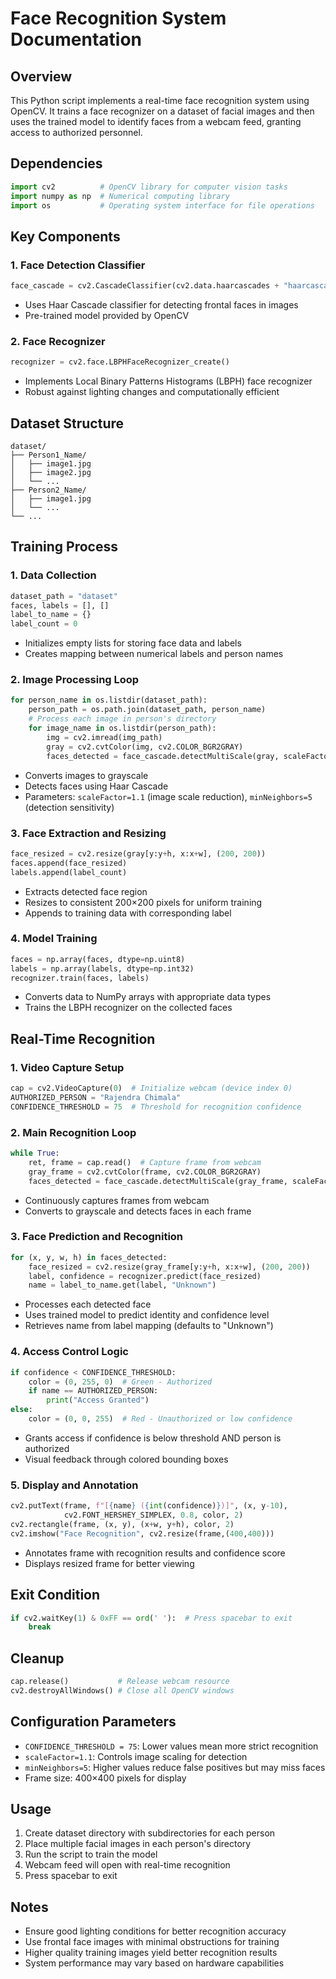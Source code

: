 # Face Recognition System Documentation

## Overview
This Python script implements a real-time face recognition system using OpenCV. It trains a face recognizer on a dataset of facial images and then uses the trained model to identify faces from a webcam feed, granting access to authorized personnel.

## Dependencies
```python
import cv2          # OpenCV library for computer vision tasks
import numpy as np  # Numerical computing library
import os           # Operating system interface for file operations
```

## Key Components

### 1. Face Detection Classifier
```python
face_cascade = cv2.CascadeClassifier(cv2.data.haarcascades + "haarcascade_frontalface_default.xml")
```
- Uses Haar Cascade classifier for detecting frontal faces in images
- Pre-trained model provided by OpenCV

### 2. Face Recognizer
```python
recognizer = cv2.face.LBPHFaceRecognizer_create()
```
- Implements Local Binary Patterns Histograms (LBPH) face recognizer
- Robust against lighting changes and computationally efficient

## Dataset Structure
```
dataset/
├── Person1_Name/
│   ├── image1.jpg
│   ├── image2.jpg
│   └── ...
├── Person2_Name/
│   ├── image1.jpg
│   └── ...
└── ...
```

## Training Process

### 1. Data Collection
```python
dataset_path = "dataset"
faces, labels = [], []
label_to_name = {}
label_count = 0
```
- Initializes empty lists for storing face data and labels
- Creates mapping between numerical labels and person names

### 2. Image Processing Loop
```python
for person_name in os.listdir(dataset_path):
    person_path = os.path.join(dataset_path, person_name)
    # Process each image in person's directory
    for image_name in os.listdir(person_path):
        img = cv2.imread(img_path)
        gray = cv2.cvtColor(img, cv2.COLOR_BGR2GRAY)
        faces_detected = face_cascade.detectMultiScale(gray, scaleFactor=1.1, minNeighbors=5)
```
- Converts images to grayscale
- Detects faces using Haar Cascade
- Parameters: `scaleFactor=1.1` (image scale reduction), `minNeighbors=5` (detection sensitivity)

### 3. Face Extraction and Resizing
```python
face_resized = cv2.resize(gray[y:y+h, x:x+w], (200, 200))
faces.append(face_resized)
labels.append(label_count)
```
- Extracts detected face region
- Resizes to consistent 200×200 pixels for uniform training
- Appends to training data with corresponding label

### 4. Model Training
```python
faces = np.array(faces, dtype=np.uint8)
labels = np.array(labels, dtype=np.int32)
recognizer.train(faces, labels)
```
- Converts data to NumPy arrays with appropriate data types
- Trains the LBPH recognizer on the collected faces

## Real-Time Recognition

### 1. Video Capture Setup
```python
cap = cv2.VideoCapture(0)  # Initialize webcam (device index 0)
AUTHORIZED_PERSON = "Rajendra Chimala"
CONFIDENCE_THRESHOLD = 75  # Threshold for recognition confidence
```

### 2. Main Recognition Loop
```python
while True:
    ret, frame = cap.read()  # Capture frame from webcam
    gray_frame = cv2.cvtColor(frame, cv2.COLOR_BGR2GRAY)
    faces_detected = face_cascade.detectMultiScale(gray_frame, scaleFactor=1.1, minNeighbors=5)
```
- Continuously captures frames from webcam
- Converts to grayscale and detects faces in each frame

### 3. Face Prediction and Recognition
```python
for (x, y, w, h) in faces_detected:
    face_resized = cv2.resize(gray_frame[y:y+h, x:x+w], (200, 200))
    label, confidence = recognizer.predict(face_resized)
    name = label_to_name.get(label, "Unknown")
```
- Processes each detected face
- Uses trained model to predict identity and confidence level
- Retrieves name from label mapping (defaults to "Unknown")

### 4. Access Control Logic
```python
if confidence < CONFIDENCE_THRESHOLD:
    color = (0, 255, 0)  # Green - Authorized
    if name == AUTHORIZED_PERSON:
        print("Access Granted")
else:
    color = (0, 0, 255)  # Red - Unauthorized or low confidence
```
- Grants access if confidence is below threshold AND person is authorized
- Visual feedback through colored bounding boxes

### 5. Display and Annotation
```python
cv2.putText(frame, f"[{name} ({int(confidence)})]", (x, y-10),
            cv2.FONT_HERSHEY_SIMPLEX, 0.8, color, 2)
cv2.rectangle(frame, (x, y), (x+w, y+h), color, 2)
cv2.imshow("Face Recognition", cv2.resize(frame,(400,400)))
```
- Annotates frame with recognition results and confidence score
- Displays resized frame for better viewing

## Exit Condition
```python
if cv2.waitKey(1) & 0xFF == ord(' '):  # Press spacebar to exit
    break
```

## Cleanup
```python
cap.release()           # Release webcam resource
cv2.destroyAllWindows() # Close all OpenCV windows
```

## Configuration Parameters
- `CONFIDENCE_THRESHOLD = 75`: Lower values mean more strict recognition
- `scaleFactor=1.1`: Controls image scaling for detection
- `minNeighbors=5`: Higher values reduce false positives but may miss faces
- Frame size: 400×400 pixels for display

## Usage
1. Create dataset directory with subdirectories for each person
2. Place multiple facial images in each person's directory
3. Run the script to train the model
4. Webcam feed will open with real-time recognition
5. Press spacebar to exit

## Notes
- Ensure good lighting conditions for better recognition accuracy
- Use frontal face images with minimal obstructions for training
- Higher quality training images yield better recognition results
- System performance may vary based on hardware capabilities
